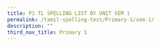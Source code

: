 ```yaml
---
title: P1 TL SPELLING LIST BY UNIT SEM 1
permalink: /tamil-spelling-test/Primary-1/sem-1/
description: ""
third_nav_title: Primary 1
---
```


